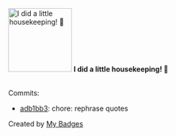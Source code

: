 <img src="https://my-badges.github.io/my-badges/chore-commit.png" alt="I did a little housekeeping! 🧹" title="I did a little housekeeping! 🧹" width="128">
<strong>I did a little housekeeping! 🧹</strong>
<br><br>

Commits:

- <a href="https://github.com/0x3f1opusexpavotelos/0x3f1opusexpavotelos/commit/adb1bb340a9f1f98e132ec08c190e86d6811fe28">adb1bb3</a>: chore: rephrase quotes


Created by <a href="https://github.com/my-badges/my-badges">My Badges</a>